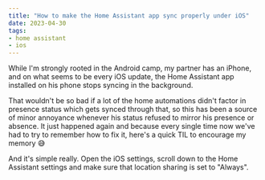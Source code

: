 ```yaml
---
title: "How to make the Home Assistant app sync properly under iOS"
date: 2023-04-30
tags:
- home assistant
- ios
---
```


While I'm strongly rooted in the Android camp, my partner has an iPhone, and on what seems to be every iOS update, the Home Assistant app installed on his phone stops syncing in the background.

That wouldn't be so bad if a lot of the home automations didn't factor in presence status which gets synced through that, so this has been a source of minor annoyance whenever his status refused to mirror his presence or absence. It just happened again and because every single time now we've had to try to remember how to fix it, here's a quick TIL to encourage my memory 😅

And it's simple really. Open the iOS settings, scroll down to the Home Assistant settings and make sure that location sharing is set to "Always".
